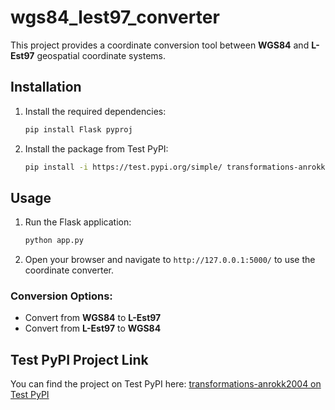 # wgs84_lest97_converter

This project provides a coordinate conversion tool between **WGS84** and **L-Est97** geospatial coordinate systems.

## Installation

1. Install the required dependencies:
    ```bash
    pip install Flask pyproj
    ```

2. Install the package from Test PyPI:
    ```bash
    pip install -i https://test.pypi.org/simple/ transformations-anrokk2004
    ```
   
## Usage

1. Run the Flask application:
    ```bash
    python app.py
    ```

2. Open your browser and navigate to `http://127.0.0.1:5000/` to use the coordinate converter.

### Conversion Options:
- Convert from **WGS84** to **L-Est97**
- Convert from **L-Est97** to **WGS84**

## Test PyPI Project Link

You can find the project on Test PyPI here:
[transformations-anrokk2004 on Test PyPI](https://test.pypi.org/project/transformations-anrokk2004/)
